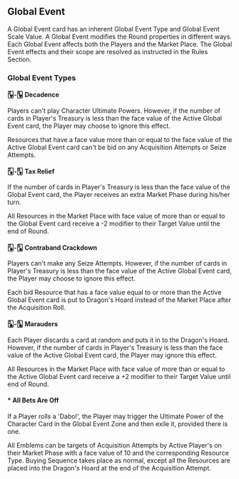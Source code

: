 ## Global Event

A Global Event card has an inherent Global Event Type and Global Event Scale Value. A Global Event modifies the Round properties in different ways. Each Global Event affects both the Players and the Market Place. The Global Event effects and their scope are resolved as instructed in the Rules Section.

### Global Event Types

#### 🂲-🂹 Decadence

Players can't play Character Ultimate Powers. However, if the number of cards in Player's Treasury is less than the face value of the Active Global Event card, the Player may choose to ignore this effect.

Resources that have a face value more than or equal to the face value of the Active Global Event card can't be bid on any Acquisition Attempts or Seize Attempts.

#### 🃂-🃉 Tax Relief

If the number of cards in Player's Treasury is less than the face value of the Global Event card, the Player receives an extra Market Phase during his/her turn.

All Resources in the Market Place with face value of more than or equal to the Global Event card receive a -2 modifier to their Target Value until the end of Round.

#### 🂢-🂩 Contraband Crackdown

Players can't make any Seize Attempts. However, if the number of cards in Player's Treasury is less than the face value of the Active Global Event card, the Player may choose to ignore this effect.

Each bid Resource that has a face value equal to or more than the Active Global Event card is put to Dragon's Hoard instead of the Market Place after the Acquisition Roll.

#### 🃒-🃙 Marauders

Each Player discards a card at random and puts it in to the Dragon's Hoard. However, if the number of cards in Player's Treasury is less than the face value of the Active Global Event card, the Player may ignore this effect.

All Resources in the Market Place with face value of more than or equal to the Active Global Event card receive a +2 modifier to their Target Value until end of Round.

#### * All Bets Are Off

If a Player rolls a 'Dabo!', the Player may trigger the Ultimate Power of the Character Card in the Global Event Zone and then exile it, provided there is one.

All Emblems can be targets of Acquisition Attempts by Active Player's on their Market Phase with a face value of 10 and the corresponding Resource Type. Buying Sequence takes place as normal, except all the Resources are placed into the Dragon's Hoard at the end of the Acquisition Attempt.
